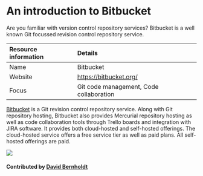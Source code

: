 # An introduction to Bitbucket

Are you familiar with version control repository services? Bitbucket is a well known Git focussed revision control repository service.

**Resource information** | **Details** 
:--- | :--- 
Name  | Bitbucket
Website  | https://bitbucket.org/
Focus | Git code management, Code collaboration

[Bitbucket](https://bitbucket.org/) is a Git revision control repository service. Along with Git repository hosting, Bitbucket also provides Mercurial repository hosting as well as code collaboration tools through Trello boards and integration with JIRA software. It provides both cloud-hosted and self-hosted offerings.  The cloud-hosted service offers a free service tier as well as paid plans.  All self-hosted offerings are paid.

<img src='https://github.com/betterscientificsoftware/images/blob/master/Logo-class-Bitbucket2x-blue.png' class='logo' />

<!--- Too large
![alt text](https://www.atlassian.com/dam/jcr:e2a6f06f-b3d5-4002-aed3-73539c56a2eb/bitbucket_rgb_slate.png "Bitbucket logl")
--->

#### Contributed by [David Bernholdt](http://github.com/bernhold "David Bernholdt")

<!---
Publish: yes
Categories: development
Topics: revision control
Tags: service, tool
Level: 2
Prerequisites: defaults
Aggregate: none
--->
